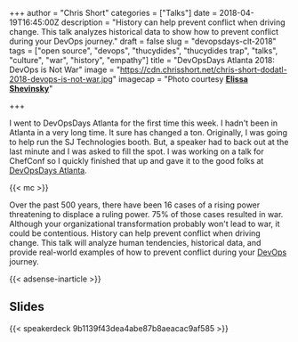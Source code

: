 +++
author = "Chris Short"
categories = ["Talks"]
date = 2018-04-19T16:45:00Z
description = "History can help prevent conflict when driving change. This talk analyzes historical data to show how to prevent conflict during your DevOps journey."
draft = false
slug = "devopsdays-clt-2018"
tags = ["open source", "devops", "thucydides", "thucydides trap", "talks", "culture", "war", "history", "empathy"]
title = "DevOpsDays Atlanta 2018: DevOps is Not War"
image = "https://cdn.chrisshort.net/chris-short-dodatl-2018-devops-is-not-war.jpg"
imagecap = "Photo courtesy [**Elissa Shevinsky**](https://twitter.com/ElissaBeth)"

+++

I went to DevOpsDays Atlanta for the first time this week. I hadn't been in Atlanta in a very long time. It sure has changed a ton. Originally, I was going to help run the SJ Technologies booth. But, a speaker had to back out at the last minute and I was asked to fill the spot. I was working on a talk for ChefConf so I quickly finished that up and gave it to the good folks at [DevOpsDays Atlanta](https://www.devopsdays.org/events/2018-atlanta/).

{{< mc >}}

Over the past 500 years, there have been 16 cases of a rising power threatening to displace a ruling power. 75% of those cases resulted in war. Although your organizational transformation probably won't lead to war, it could be contentious. History can help prevent conflict when driving change. This talk will analyze human tendencies, historical data, and provide real-world examples of how to prevent conflict during your [DevOps](https://devopsish.com) journey.

{{< adsense-inarticle >}}

## Slides

{{< speakerdeck 9b1139f43dea4abe87b8aeacac9af585 >}}
